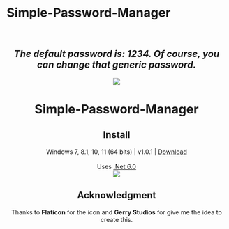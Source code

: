# Simple-Password-Manager
<br> 
<h2 align="center"><em><b>The default password is: 1234. Of course, you can change that generic password.</b></em></h2>

<p align="center">
  <a href="https://postimg.cc/"><img src="https://i.postimg.cc/bJXRhwv6/ico-pass-1.png"></a>
</p>
<h1 align="center">Simple-Password-Manager</h1>

<h2 align="center">Install</h2>
<p align="center">
  Windows 7, 8.1, 10, 11 (64 bits) | v1.0.1 | <a href="https://github.com/lextrack/Simple-Password-Manager/releases/download/1.0.1/Simple-Password-Manager.1.0.1.zip">Download</a><br><br>
  Uses <a href="https://dotnet.microsoft.com/en-us/download/dotnet/6.0">.Net 6.0</a><br>
  <a href="https://postimg.cc/"><img src="https://i.postimg.cc/C5s7JpSc/simple-password-manager-presentation.gif"></a>
</p>

<h2 align="center">Acknowledgment</h2>
<p align="center">
Thanks to <b>Flaticon</b> for the icon and <b>Gerry Studios</b> for give me the idea to create this.
</p>
